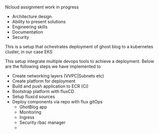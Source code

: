 Ncloud assignment work in progress 

- Architecture design
- Ability to present solutions
- Engineering skills
- Documentation
- Security


This is a setup that ochestrates deployment of ghost blog to a kubernetes cluster, in our case EKS 

This setup integrate multiple devops tools to achieve a deployment. Below are the following steps we have implemented to 

- Create networking layers (VVPC|Subnets etc)
- Create platform for deployment 
- Build and push application to ECR (Ci)
- Bootstrap platform with fluxCD
- Setup fluxcd sources 
- Deploy components via repo with flux gitOps 
    - GhotBlog app 
    - Monitoring
    - Ingress 
    - Security rbac manager 
    - 

    
